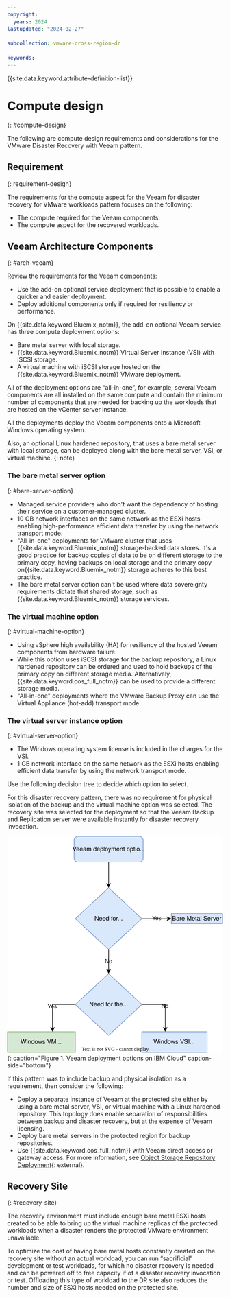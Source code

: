 ```yaml
---
copyright:
  years: 2024
lastupdated: "2024-02-27"

subcollection: vmware-cross-region-dr

keywords:
---
```

{{site.data.keyword.attribute-definition-list}}

# Compute design
{: #compute-design}

The following are compute design requirements and considerations for the VMware Disaster Recovery with Veeam pattern.

## Requirement
{: requirement-design}

The requirements for the compute aspect for the Veeam for disaster recovery for VMware workloads pattern focuses on the following:

- The compute required for the Veeam components.
- The compute aspect for the recovered workloads.

## Veeam Architecture Components
{: #arch-veeam}

Review the requirements for the Veeam components:

- Use the add-on optional service deployment that is possible to enable a quicker and easier deployment.
- Deploy additional components only if required for resiliency or performance.

 On {{site.data.keyword.Bluemix_notm}}, the add-on optional Veeam service has three compute deployment options:

- Bare metal server with local storage.
- {{site.data.keyword.Bluemix_notm}} Virtual Server Instance (VSI) with iSCSI storage.
- A virtual machine with iSCSI storage hosted on the {{site.data.keyword.Bluemix_notm}} VMware deployment.

All of the deployment options are “all-in-one”, for example, several Veeam components are all installed on the same compute and contain the minimum number of components that are needed for backing up the workloads that are hosted on the vCenter server instance.

All the deployments deploy the Veeam components onto a Microsoft Windows operating system.

Also, an optional Linux hardened repository, that uses a bare metal server with local storage, can be deployed along with the bare metal server, VSI, or virtual machine. {: note}

### The bare metal server option
{: #bare-server-option}

- Managed service providers who don't want the dependency of hosting their service on a customer-managed cluster.
- 10 GB network interfaces on the same network as the ESXi hosts enabling high-performance efficient data transfer by using the network transport mode.
- "All-in-one" deployments for VMware cluster that uses {{site.data.keyword.Bluemix_notm}} storage-backed data stores. It's a good practice for backup copies of data to be on different storage to the primary copy, having backups on local storage and the primary copy on{{site.data.keyword.Bluemix_notm}} storage adheres to this best practice.
- The bare metal server option can't be used where data sovereignty requirements dictate that shared storage, such as {{site.data.keyword.Bluemix_notm}} storage services.

### The virtual machine option
{: #virtual-machine-option}

- Using vSphere high availability (HA) for resiliency of the hosted Veeam components from hardware failure.
- While this option uses iSCSI storage for the backup repository, a Linux hardened repository can be ordered and used to hold backups of the primary copy on different storage media. Alternatively, {{site.data.keyword.cos_full_notm}} can be used to provide a different storage media.
- "All-in-one" deployments where the VMware Backup Proxy can use the Virtual Appliance (hot-add) transport mode.

### The virtual server instance option
{: #virtual-server-option}

- The Windows operating system license is included in the charges for the VSI.
- 1 GB network interface on the same network as the ESXi hosts enabling efficient data transfer by using the network transport mode.

Use the following decision tree to decide which option to select.

For this disaster recovery pattern, there was no requirement for physical isolation of the backup and the virtual machine option was selected. The recovery site was selected for the deployment so that the Veeam Backup and Replication server were available instantly for disaster recovery invocation.

![A diagram of a server Description automatically generated](image/decision_tree-veeam_deployment.drawio.svg){: caption="Figure 1. Veeam deployment options on IBM Cloud" caption-side="bottom"}

If this pattern was to include backup and physical isolation as a requirement, then consider the following:

- Deploy a separate instance of Veeam at the protected site either by using a bare metal server, VSI, or virtual machine with a Linux hardened repository. This topology does enable separation of responsibilities between backup and disaster recovery, but at the expense of Veeam licensing.
- Deploy bare metal servers in the protected region for backup repositories.
- Use {{site.data.keyword.cos_full_notm}} with Veeam direct access or gateway access. For more information, see [Object Storage Repository Deployment](https://helpcenter.veeam.com/docs/backup/vsphere/object_storage_repository.html?ver=120#object-storage-repository-deployment){: external}.

## Recovery Site
{: #recovery-site}

The recovery environment must include enough bare metal ESXi hosts created to be able to bring up the virtual machine replicas of the protected workloads when a disaster renders the protected VMware environment unavailable.

To optimize the cost of having bare metal hosts constantly created on the recovery site without an actual workload, you can run “sacrificial” development or test workloads, for which no disaster recovery is needed and can be powered off to free capacity if of a disaster recovery invocation or test. Offloading this type of workload to the DR site also reduces the number and size of ESXi hosts needed on the protected site.
